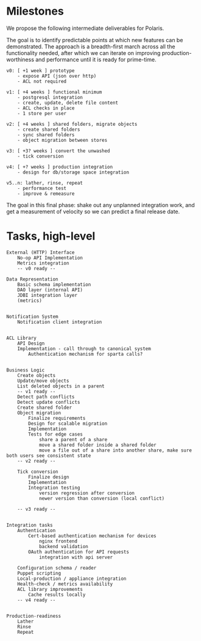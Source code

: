 Milestones
==

We propose the following intermediate deliverables for Polaris.

The goal is to identify predictable points at which new features can be demonstrated.
The approach is a breadth-first march across all the functionality needed, after which
we can iterate on improving production-worthiness and performance until it is
ready for prime-time.
	
	v0: [ +1 week ] prototype
		- expose API (json over http)
		- ACL not required
		
	v1: [ +4 weeks ] functional minimum
		- postgresql integration
		- create, update, delete file content
		- ACL checks in place
		- 1 store per user
		
	v2: [ +4 weeks ] shared folders, migrate objects
		- create shared folders
		- sync shared folders
		- object migration between stores
		
	v3: [ +3? weeks ] convert the unwashed
		- tick conversion
	
	v4: [ +? weeks ] production integration
		- design for db/storage space integration
	
	v5..n: lather, rinse, repeat
		- performance test
		- improve & remeasure

The goal in this final phase: shake out any unplanned integration work, and 
get a measurement of velocity so we can predict a final release date.


Tasks, high-level
==

	External (HTTP) Interface
		No-op API Implementation
		Metrics integration
		-- v0 ready --

	Data Representation
		Basic schema implementation
		DAO layer (internal API)
		JDBI integration layer
		(metrics)


	Notification System
		Notification client integration


	ACL Library
		API Design
		Implementation - call through to canonical system
			Authentication mechanism for sparta calls?


	Business Logic
		Create objects
		Update/move objects
		List deleted objects in a parent
		-- v1 ready --
		Detect path conflicts
		Detect update conflicts
		Create shared folder
		Object migration
			Finalize requirements
			Design for scalable migration
			Implementation
			Tests for edge cases
				share a parent of a share
				move a shared folder inside a shared folder
				move a file out of a share into another share, make sure both users see consistent state
		-- v2 ready --
	
		Tick conversion
			Finalize design
			Implementation
			Integration testing
				version regression after conversion
				newer version than conversion (local conflict)
			
		-- v3 ready --


	Integration tasks
		Authentication
			Cert-based authentication mechanism for devices
				nginx frontend
				backend validation
			OAuth authentication for API requests
				integration with api server
			
		Configuration schema / reader
		Puppet scripting
		Local-production / appliance integration
		Health-check / metrics availability
		ACL library improvements
			Cache results locally
		-- v4 ready --

	
	Production-readiness
		Lather
		Rinse
		Repeat
